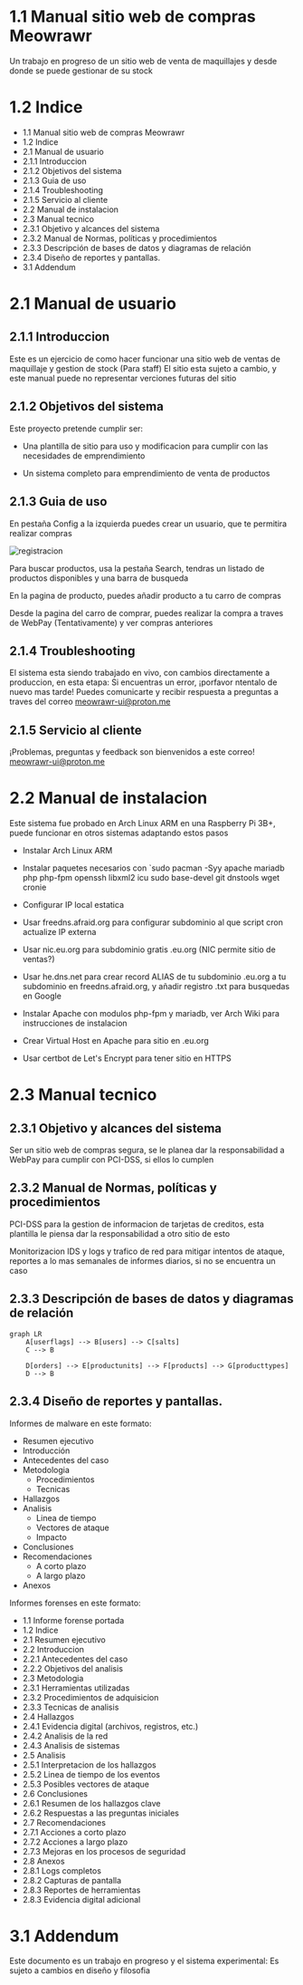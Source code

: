 # 1.1 Manual sitio web de compras Meowrawr

Un trabajo en progreso de un sitio web de venta de maquillajes y desde donde se puede gestionar de su stock

# 1.2 Indice

* 1.1 Manual sitio web de compras Meowrawr
* 1.2 Indice
* 2.1 Manual de usuario
* 2.1.1 Introduccion
* 2.1.2 Objetivos del sistema
* 2.1.3 Guia de uso
* 2.1.4 Troubleshooting
* 2.1.5 Servicio al cliente
* 2.2 Manual de instalacion
* 2.3 Manual tecnico
* 2.3.1 Objetivo y alcances del sistema
* 2.3.2 Manual de Normas, políticas y procedimientos
* 2.3.3 Descripción de bases de datos y diagramas de relación
* 2.3.4 Diseño de reportes y pantallas.
* 3.1 Addendum

# 2.1 Manual de usuario
## 2.1.1 Introduccion

Este es un ejercicio de como hacer funcionar una sitio web de ventas de maquillaje y gestion de stock (Para staff) El sitio esta sujeto a cambio, y este manual puede no representar verciones futuras del sitio

## 2.1.2 Objetivos del sistema

Este proyecto pretende cumplir ser:

* Una plantilla de sitio para uso y modificacion para cumplir con las necesidades de emprendimiento

* Un sistema completo para emprendimiento de venta de productos

## 2.1.3 Guia de uso

En pestaña Config a la izquierda puedes crear un usuario, que te permitira realizar compras

![registracion](markdown_assets/register.png)

Para buscar productos, usa la pestaña Search, tendras un listado de productos disponibles y una barra de busqueda

En la pagina de producto, puedes añadir producto a tu carro de compras

Desde la pagina del carro de comprar, puedes realizar la compra a traves de WebPay (Tentativamente) y ver compras anteriores

## 2.1.4 Troubleshooting

El sistema esta siendo trabajado en vivo, con cambios directamente a produccion, en esta etapa:  Si encuentras un error, ¡porfavor ntentalo de nuevo mas tarde!  Puedes comunicarte y recibir respuesta a preguntas a traves del correo meowrawr-ui@proton.me

## 2.1.5 Servicio al cliente

¡Problemas, preguntas y feedback son bienvenidos a este correo!  meowrawr-ui@proton.me  

# 2.2 Manual de instalacion

Este sistema fue probado en Arch Linux ARM en una Raspberry Pi 3B+, puede funcionar en otros sistemas adaptando estos pasos

* Instalar Arch Linux ARM

* Instalar paquetes necesarios con `sudo pacman -Syy apache mariadb php php-fpm openssh libxml2 icu sudo base-devel git dnstools wget cronie

* Configurar IP local estatica

* Usar freedns.afraid.org para configurar subdominio al que script cron actualize IP externa

* Usar nic.eu.org para subdominio gratis .eu.org  (NIC permite sitio de ventas?)

* Usar he.dns.net para crear record ALIAS de tu subdominio .eu.org a tu subdominio en freedns.afraid.org, y añadir registro .txt para busquedas en Google

* Instalar Apache con modulos php-fpm y mariadb, ver Arch Wiki para instrucciones de instalacion

* Crear Virtual Host en Apache para sitio en .eu.org

* Usar certbot de Let's Encrypt para tener sitio en HTTPS

# 2.3 Manual tecnico
## 2.3.1 Objetivo y alcances del sistema

Ser un sitio web de compras segura, se le planea dar la responsabilidad a WebPay para cumplir con PCI-DSS, si ellos lo cumplen

## 2.3.2 Manual de Normas, políticas y procedimientos

PCI-DSS para la gestion de informacion de tarjetas de creditos, esta plantilla le piensa dar la responsabilidad a otro sitio de esto

Monitorizacion IDS y logs y trafico de red para mitigar intentos de ataque, reportes a lo mas semanales de informes diarios, si no se encuentra un caso

## 2.3.3 Descripción de bases de datos y diagramas de relación

```mermaid
graph LR
    A[userflags] --> B[users] --> C[salts]
    C --> B

    D[orders] --> E[productunits] --> F[products] --> G[producttypes]
    D --> B
```

## 2.3.4 Diseño de reportes y pantallas.

Informes de malware en este formato:
* Resumen ejecutivo
* Introducción
* Antecedentes del caso
* Metodologia
    * Procedimientos
    * Tecnicas
* Hallazgos
* Analisis
    * Linea de tiempo
    * Vectores de ataque
    * Impacto
* Conclusiones
* Recomendaciones
    * A corto plazo
    * A largo plazo
* Anexos

Informes forenses en este formato:
* 1.1 Informe forense portada
* 1.2 Indice
* 2.1 Resumen ejecutivo
* 2.2 Introduccion
* 2.2.1 Antecedentes del caso 
* 2.2.2 Objetivos del analisis
* 2.3 Metodologia
* 2.3.1 Herramientas utilizadas
* 2.3.2 Procedimientos de adquisicion
* 2.3.3 Tecnicas de analisis
* 2.4 Hallazgos
* 2.4.1 Evidencia digital (archivos, registros, etc.)
* 2.4.2 Analisis de la red
* 2.4.3 Analisis de sistemas
* 2.5 Analisis
* 2.5.1 Interpretacion de los hallazgos
* 2.5.2 Linea de tiempo de los eventos
* 2.5.3 Posibles vectores de ataque
* 2.6 Conclusiones
* 2.6.1 Resumen de los hallazgos clave
* 2.6.2 Respuestas a las preguntas iniciales
* 2.7 Recomendaciones
* 2.7.1 Acciones a corto plazo
* 2.7.2 Acciones a largo plazo
* 2.7.3 Mejoras en los procesos de seguridad
* 2.8 Anexos
* 2.8.1 Logs completos
* 2.8.2 Capturas de pantalla
* 2.8.3 Reportes de herramientas
* 2.8.3 Evidencia digital adicional


# 3.1 Addendum

Este documento es un trabajo en progreso y el sistema experimental: Es sujeto a cambios en diseño y filosofia

